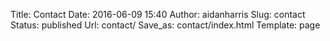 Title: Contact
Date: 2016-06-09 15:40
Author: aidanharris
Slug: contact
Status: published
Url: contact/
Save_as: contact/index.html
Template: page